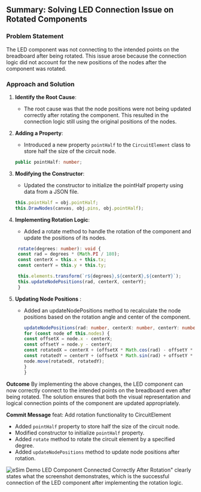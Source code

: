 ## Summary: Solving LED Connection Issue on Rotated Components

### Problem Statement
The LED component was not connecting to the intended points on the breadboard after being rotated. This issue arose because the connection logic did not account for the new positions of the nodes after the component was rotated.

### Approach and Solution

1. **Identify the Root Cause**:
   - The root cause was that the node positions were not being updated correctly after rotating the component. This resulted in the connection logic still using the original positions of the nodes.

2. **Adding a Property**:
   - Introduced a new property `pointHalf` to the `CircuitElement` class to store half the size of the circuit node.
   ```typescript
   public pointHalf: number;
3. **Modifying the Constructor**:
   - Updated the constructor to initialize the pointHalf property using data from a JSON file.
    ```typescript
    this.pointHalf = obj.pointHalf;
    this.DrawNodes(canvas, obj.pins, obj.pointHalf);

4. **Implementing Rotation Logic**:
   - Added a rotate method to handle the rotation of the component and update the positions of its nodes.
   ```typescript
    rotate(degrees: number): void {
    const rad = degrees * (Math.PI / 180);
    const centerX = this.x + this.tx;
    const centerY = this.y + this.ty;

    this.elements.transform(`r${degrees},${centerX},${centerY}`);
    this.updateNodePositions(rad, centerX, centerY);
    }

5. **Updating Node Positions** :
   - Added an updateNodePositions method to recalculate the node positions based on the rotation angle and center of the component.
     ```typescript
     updateNodePositions(rad: number, centerX: number, centerY: number): void {
     for (const node of this.nodes) {
     const offsetX = node.x - centerX;
     const offsetY = node.y - centerY;
     const rotatedX = centerX + (offsetX * Math.cos(rad) - offsetY * Math.sin(rad));
     const rotatedY = centerY + (offsetX * Math.sin(rad) + offsetY * Math.cos(rad));
     node.move(rotatedX, rotatedY);
     }
     }

 **Outcome**
By implementing the above changes, the LED component can now correctly connect to the intended points on the breadboard even after being rotated. The solution ensures that both the visual representation and logical connection points of the component are updated appropriately.


**Commit Message**
feat: Add rotation functionality to CircuitElement
- Added `pointHalf` property to store half the size of the circuit node.
- Modified constructor to initialize `pointHalf` property.
- Added `rotate` method to rotate the circuit element by a specified degree.
- Added `updateNodePositions` method to update node positions after rotation.


![eSim Demo](demo/rotated-led-connection.png) LED Component Connected Correctly After Rotation" clearly states what the screenshot demonstrates, which is the successful connection of the LED component after implementing the rotation logic.





